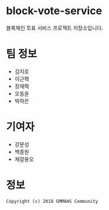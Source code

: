 # block-vote-service
블록체인 투표 서비스 프로젝트 저장소입니다.

# 팀 정보
- 김지호
- 이근혁
- 장재혁
- 오동윤
- 박하은

# 기여자
- 강문성
- 백종원
- 제갈용오

# 정보
`Copyright (c) 2018 GMMAHS Community`